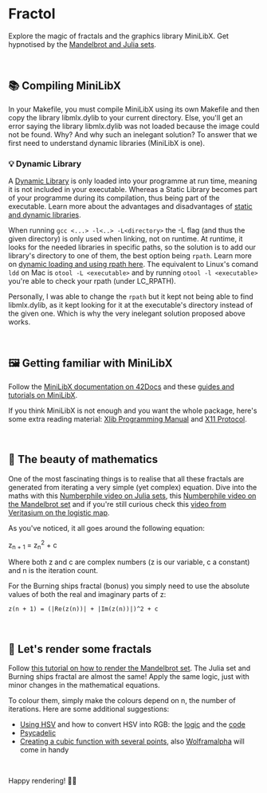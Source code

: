 # Fractol
Explore the magic of fractals and the graphics library MiniLibX.
Get hypnotised by the [Mandelbrot and Julia sets](https://julia.fractalnft.art/).

<br/>

## 📚 Compiling MiniLibX
In your Makefile, you must compile MiniLibX using its own Makefile and then copy the library libmlx.dylib to your current directory.
Else, you'll get an error saying the library libmlx.dylib was not loaded because the image could not be found.
Why?
And why such an inelegant solution?
To answer that we first need to understand dynamic libraries (MiniLibX is one).

### 💡 Dynamic Library
A [Dynamic Library](https://www.techopedia.com/definition/27133/dynamic-library) is only loaded into your programme at run time, meaning it is not included in your executable.
Whereas a Static Library becomes part of your programme during its compilation, thus being part of the executable.
Learn more about the advantages and disadvantages of [static and dynamic libraries](https://www.learncpp.com/cpp-tutorial/a1-static-and-dynamic-libraries/).

When running ```gcc <...> -l<..> -L<directory>``` the -L flag (and thus the given directory) is only used when linking, not on runtime.
At runtime, it looks for the needed libraries in specific paths, so the solution is to add our library's directory to one of them, the best option being ```rpath```.
Learn more on [dynamic loading and using rpath here](https://amir.rachum.com/blog/2016/09/17/shared-libraries/).
The equivalent to Linux's comand ```ldd``` on Mac is ```otool -L <executable>``` and by running ```otool -l <executable>``` you're able to check your rpath (under LC_RPATH).

Personally, I was able to change the ```rpath``` but it kept not being able to find libmlx.dylib, as it kept looking for it at the executable's directory instead of the given one. Which is why the very inelegant solution proposed above works.

<br/>

## 🖼 Getting familiar with MiniLibX
Follow the [MiniLibX documentation on 42Docs](https://harm-smits.github.io/42docs/libs/minilibx.html) and these [guides and tutorials on MiniLibX](https://gontjarow.github.io/MiniLibX/).

If you think MiniLibX is not enough and you want the whole package, here's some extra reading material: [Xlib Programming Manual](https://www.niksula.hut.fi/~jkirma/books/xlib.pdf#page=36) and [X11 Protocol](https://www.x.org/releases/X11R7.7/doc/xproto/x11protocol.html).

<br/>

## 🐰 The beauty of mathematics
One of the most fascinating things is to realise that all these fractals are generated from iterating a very simple (yet complex) equation.
Dive into the maths with this [Numberphile video on Julia sets](https://www.youtube.com/watch?v=FFftmWSzgmk), this [Numberphile video on the Mandelbrot set](https://www.youtube.com/watch?v=NGMRB4O922I) and if you're still curious check this [video from Veritasium on the logistic map](https://www.youtube.com/watch?v=ovJcsL7vyrk).

As you've noticed, it all goes around the following equation:
<p>z<sub>n + 1</sub> = z<sub>n</sub><sup>2</sup> + c</p>
Where both z and c are complex numbers (z is our variable, c a constant) and n is the iteration count.

For the Burning ships fractal (bonus) you simply need to use the absolute values of both the real and imaginary parts of z:
```
z(n + 1) = (|Re(z(n))| + |Im(z(n))|)^2 + c
```

<br/>

## 🎨 Let's render some fractals
Follow [this tutorial on how to render the Mandelbrot set](http://warp.povusers.org/Mandelbrot/).
The Julia set and Burning ships fractal are almost the same!
Apply the same logic, just with minor changes in the mathematical equations.

To colour them, simply make the colours depend on n, the number of iterations.
Here are some additional suggestions:
* [Using HSV](https://www.codingame.com/playgrounds/2358/how-to-plot-the-mandelbrot-set/adding-some-colors) and how to convert HSV into RGB: the [logic](https://cs.stackexchange.com/questions/64549/convert-hsv-to-rgb-colors) and the [code](https://www.codespeedy.com/hsv-to-rgb-in-cpp/)
* [Psycadelic](https://math.stackexchange.com/questions/90916/how-should-i-assign-rgb-colors-to-points-in-the-mandelbrot-set)
* [Creating a cubic function with several points](https://stackoverflow.com/questions/16500656/which-color-gradient-is-used-to-color-mandelbrot-in-wikipedia), also [Wolframalpha](https://www.wolframalpha.com) will come in handy

<br/>

Happy rendering! 👨‍🎨
